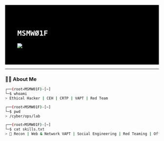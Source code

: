 <div style="
  background-color: #000000;
  background-image: url('https://i.gifer.com/24Br.gif'); /* Replace with a hosted transparent globe gif */
  background-size: cover;
  background-repeat: no-repeat;
  background-position: center;
  padding: 40px;
">

  <h1 style="text-align: left; color: #ffffff;">
    <code><span style="font-family: 'Fira Code', monospace;">MSMWØ1F</span></code>
  </h1>

  <p style="text-align: left;">
    <img src="https://readme-typing-svg.demolab.com?font=Fira+Code&size=24&duration=2000&pause=500&color=7CB311&width=500&lines=Ethical+Hacker+%7C+CEH+%7C+CRTP+%7C+VAPT;Cybersecurity+Consultant;Red+Team+%7C+Offensive+Security" />
  </p>

</div>


---

### 👨‍💻 About Me

```bash
┌──(root💀MSMW01F)-[~]
└─$ whoami
> Ethical Hacker | CEH | CRTP | VAPT | Red Team 

┌──(root💀MSMW01F)-[~]
└─$ pwd
> /cyber/ops/lab

┌──(root💀MSMW01F)-[~]
└─$ cat skills.txt
> 🧠 Recon | Web & Network VAPT | Social Engineering | Red Teaming | Offensive Security | Python Scripts | Reporting
